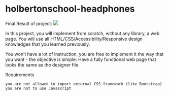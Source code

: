 # holbertonschool-headphones

Final Result of project:
<img src="images/Desktop.png">

In this project, you will implement from scratch, without any library, a web page. You will use all HTML/CSS/Accessibility/Responsive design knowledges that you learned previously.

You won’t have a lot of instruction, you are free to implement it the way that you want - the objective is simple: Have a fully functional web page that looks the same as the designer file.

Requirements

    you are not allowed to import external CSS framework (like Bootstrap)
    you are not to use Javascript
